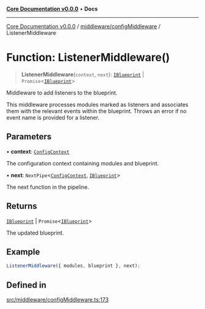 [**Core Documentation v0.0.0**](../../../README.md) • **Docs**

***

[Core Documentation v0.0.0](../../../modules.md) / [middleware/configMiddleware](../README.md) / ListenerMiddleware

# Function: ListenerMiddleware()

> **ListenerMiddleware**(`context`, `next`): [`IBlueprint`](../../../definitions/type-aliases/IBlueprint.md) \| `Promise`\<[`IBlueprint`](../../../definitions/type-aliases/IBlueprint.md)\>

Middleware to add listeners to the blueprint.

This middleware processes modules marked as listeners and associates them with the relevant
events within the blueprint. Throws an error if no event name is provided for a listener.

## Parameters

• **context**: [`ConfigContext`](../../../definitions/interfaces/ConfigContext.md)

The configuration context containing modules and blueprint.

• **next**: `NextPipe`\<[`ConfigContext`](../../../definitions/interfaces/ConfigContext.md), [`IBlueprint`](../../../definitions/type-aliases/IBlueprint.md)\>

The next function in the pipeline.

## Returns

[`IBlueprint`](../../../definitions/type-aliases/IBlueprint.md) \| `Promise`\<[`IBlueprint`](../../../definitions/type-aliases/IBlueprint.md)\>

The updated blueprint.

## Example

```typescript
ListenerMiddleware({ modules, blueprint }, next);
```

## Defined in

[src/middleware/configMiddleware.ts:173](https://github.com/stonemjs/core/blob/65be5a9387baf469de681455799e33a2688aa3c9/src/middleware/configMiddleware.ts#L173)

